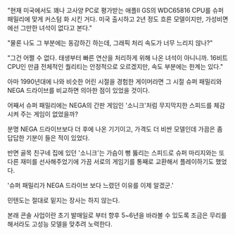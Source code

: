 "현재 미국에서도 꽤나 고사양 PC로 평가받는 애플II GS의 WDC65816 CPU를 슈퍼 패밀리에 맞게 커스텀 화 시킨 거다. 미국 출시하고 2년 정도 흐른 모델이지만, 가성비면에선 그만한 녀석이 없다고 본다."

"물론 나도 그 부분에는 동감하긴 하는데, 그래픽 처리 속도가 너무 느리지 않나?"

"그건 어쩔 수 없다. 태생부터 빠른 연산을 처리하게 위해 나온 녀석이 아니니까. 16비트 CPU인 만큼 전체적인 퀄리티는 안정적으로 오르겠지만, 속도 부분에는 한계는 있다."

아마 1990년대에 나와 비슷한 어린 시절을 경험한 게이머라면 그 시절 슈퍼 패밀리와 NEGA 드라이브를 비교하면 의아한 점이 있었을 것이다.

어째서 슈퍼 패밀리에는 NEGA의 간판 게임인 '소니크'처럼 무지막지한 스피드를 체감시켜 주는 게임이 없었을까?

분명 NEGA 드라이브보다 더 후에 나온 기기이고, 가격도 더 비싼 모델인데 가끔은 좀 답답한 기분이 들은 적이 있었다.

반면 골목 친구네 집에 있던 '소니크'는 가슴이 뻥 뚫리는 스피드로 슈퍼 마리지와는 또 다른 재미를 선사해주었기에 가끔 서로의 게임기를 통째로 교환해서 플레이하기도 했었다.

'슈퍼 패밀리가 NEGA 드라이브 보다 느렸던 이유를 이제 알겠군.'

민텐도는 절대로 밑지는 장사는 하지 않는다.

본래 콘솔 사업이란 초기 발매일로 부터 향후 5~6년을 바라볼 수 있도록 조금은 무리를 해서라도 고성능 모델을 맞추려 노력한다.